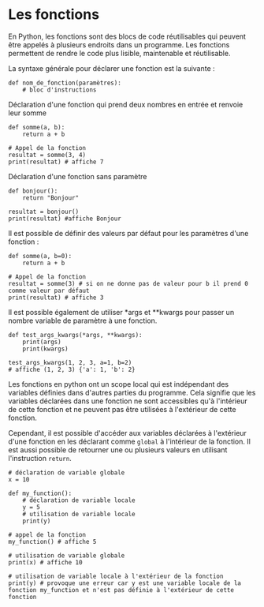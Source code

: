 # Les fonctions
En Python, les fonctions sont des blocs de code réutilisables qui peuvent être appelés à plusieurs endroits dans un programme. Les fonctions permettent de rendre le code plus lisible, maintenable et réutilisable.

La syntaxe générale pour déclarer une fonction est la suivante :
```
def nom_de_fonction(paramètres):
    # bloc d'instructions
```

Déclaration d'une fonction qui prend deux nombres en entrée et renvoie leur somme
```
def somme(a, b):
    return a + b

# Appel de la fonction
resultat = somme(3, 4)
print(resultat) # affiche 7
```

Déclaration d'une fonction sans paramètre
```
def bonjour():
    return "Bonjour"

resultat = bonjour()
print(resultat) #affiche Bonjour
```

Il est possible de définir des valeurs par défaut pour les paramètres d'une fonction :
```
def somme(a, b=0):
    return a + b

# Appel de la fonction
resultat = somme(3) # si on ne donne pas de valeur pour b il prend 0 comme valeur par défaut
print(resultat) # affiche 3
```

Il est possible également de utiliser *args et **kwargs pour passer un nombre variable de paramètre à une fonction.
```
def test_args_kwargs(*args, **kwargs):
    print(args)
    print(kwargs)

test_args_kwargs(1, 2, 3, a=1, b=2)
# affiche (1, 2, 3) {'a': 1, 'b': 2}
```

Les fonctions en python ont un scope local qui est indépendant des variables définies dans d'autres parties du programme. Cela signifie que les variables déclarées dans une fonction ne sont accessibles qu'à l'intérieur de cette fonction et ne peuvent pas être utilisées à l'extérieur de cette fonction.

Cependant, il est possible d'accéder aux variables déclarées à l'extérieur d'une fonction en les déclarant comme `global` à l'intérieur de la fonction. Il est aussi possible de retourner une ou plusieurs valeurs en utilisant l'instruction `return`.

```
# déclaration de variable globale
x = 10

def my_function():
    # déclaration de variable locale
    y = 5
    # utilisation de variable locale
    print(y)

# appel de la fonction
my_function() # affiche 5

# utilisation de variable globale
print(x) # affiche 10

# utilisation de variable locale à l'extérieur de la fonction
print(y) # provoque une erreur car y est une variable locale de la fonction my_function et n'est pas définie à l'extérieur de cette fonction
```